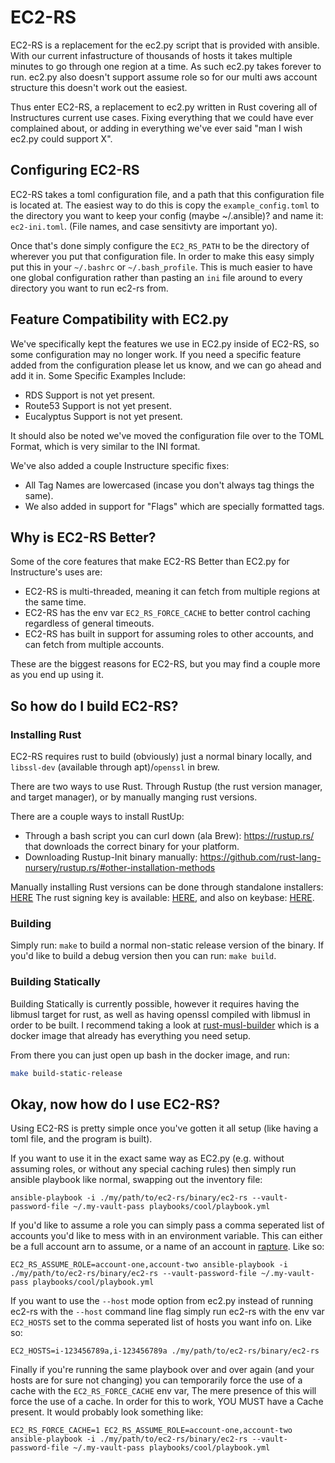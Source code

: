 # EC2-RS #

EC2-RS is a replacement for the ec2.py script that is provided with ansible. With our current infastructure
of thousands of hosts it takes multiple minutes to go through one region at a time. As such ec2.py takes forever to run.
ec2.py also doesn't support assume role so for our multi aws account structure this doesn't work out the
easiest.

Thus enter EC2-RS, a replacement to ec2.py written in Rust covering all of Instructures current
use cases. Fixing everything that we could have ever complained about, or adding in everything
we've ever said "man I wish ec2.py could support X".

## Configuring EC2-RS ##

EC2-RS takes a toml configuration file, and a path that this configuration file is located at.
The easiest way to do this is copy the `example_config.toml` to the directory you want to keep
your config (maybe ~/.ansible)? and name it: `ec2-ini.toml`. (File names, and case sensitivty are important yo).

Once that's done simply configure the `EC2_RS_PATH` to be the directory of wherever you put that
configuration file. In order to make this easy simply put this in your `~/.bashrc` or `~/.bash_profile`.
This is much easier to have one global configuration rather than pasting an `ini` file around to every directory
you want to run ec2-rs from.

## Feature Compatibility with EC2.py ##

We've specifically kept the features we use in EC2.py inside of EC2-RS, so some configuration may no
longer work. If you need a specific feature added from the configuration please let us know, and we
can go ahead and add it in. Some Specific Examples Include:

  * RDS Support is not yet present.
  * Route53 Support is not yet present.
  * Eucalyptus Support is not yet present.

It should also be noted we've moved the configuration file over to the TOML Format, which is very
similar to the INI format.

We've also added a couple Instructure specific fixes:

  * All Tag Names are lowercased (incase you don't always tag things the same).
  * We also added in support for "Flags" which are specially formatted tags.

## Why is EC2-RS Better? ##

Some of the core features that make EC2-RS Better than EC2.py for Instructure's uses are:

* EC2-RS is multi-threaded, meaning it can fetch from multiple regions at the same time.
* EC2-RS has the env var `EC2_RS_FORCE_CACHE` to better control caching regardless of general timeouts.
* EC2-RS has built in support for assuming roles to other accounts, and can fetch from multiple accounts.

These are the biggest reasons for EC2-RS, but you may find a couple more as you end up using it.

## So how do I build EC2-RS? ##


### Installing Rust ###


EC2-RS requires rust to build (obviously) just a normal binary locally, and `libssl-dev` (available through apt)/`openssl` in brew.

There are two ways to use Rust. Through Rustup (the rust version manager, and target manager),
or by manually manging rust versions.

There are a couple ways to install RustUp:
  - Through a bash script you can curl down (ala Brew): https://rustup.rs/ that downloads the correct binary for your platform.
  - Downloading Rustup-Init binary manually: https://github.com/rust-lang-nursery/rustup.rs/#other-installation-methods

Manually installing Rust versions can be done through standalone installers: [HERE](https://www.rust-lang.org/en-US/other-installers.html#standalone-installers)
The rust signing key is available: [HERE](https://static.rust-lang.org/rust-key.gpg.ascii), and also on keybase: [HERE](https://keybase.io/rust).

### Building ###

Simply run: `make` to build a normal non-static release version of the binary. If you'd like to build a debug version then you
can run: `make build`.

### Building Statically ###

Building Statically is currently possible, however it requires having the libmusl target for rust, as well
as having openssl compiled with libmusl in order to be built. I recommend taking a look at [rust-musl-builder][rust-musl-builder]
which is a docker image that already has everything you need setup.

From there you can just open up bash in the docker image, and run:

```bash
make build-static-release
```

## Okay, now how do I use EC2-RS? ##

Using EC2-RS is pretty simple once you've gotten it all setup (like having a toml file, and the program is built).

If you want to use it in the exact same way as EC2.py (e.g. without assuming roles, or without any special
caching rules) then simply run ansible playbook like normal, swapping out the inventory file:

```
ansible-playbook -i ./my/path/to/ec2-rs/binary/ec2-rs --vault-password-file ~/.my-vault-pass playbooks/cool/playbook.yml
```

If you'd like to assume a role you can simply pass a comma seperated list of accounts you'd like to mess with in an
environment variable. This can either be a full account arn to assume, or a name of an account in [rapture][rapture]. Like so:

```
EC2_RS_ASSUME_ROLE=account-one,account-two ansible-playbook -i ./my/path/to/ec2-rs/binary/ec2-rs --vault-password-file ~/.my-vault-pass playbooks/cool/playbook.yml
```

If you want to use the `--host` mode option from ec2.py instead of running ec2-rs with the `--host` command line flag
simply run ec2-rs with the env var `EC2_HOSTS` set to the comma seperated list of hosts you want info on. Like so:

```
EC2_HOSTS=i-123456789a,i-123456789a ./my/path/to/ec2-rs/binary/ec2-rs
```

Finally if you're running the same playbook over and over again (and your hosts are for sure not changing) you can
temporarily force the use of a cache with the `EC2_RS_FORCE_CACHE` env var, The mere presence of this will force the use of a cache.
In order for this to work, YOU MUST have a Cache present. It would probably look something like:

```
EC2_RS_FORCE_CACHE=1 EC2_RS_ASSUME_ROLE=account-one,account-two ansible-playbook -i ./my/path/to/ec2-rs/binary/ec2-rs --vault-password-file ~/.my-vault-pass playbooks/cool/playbook.yml
```

[rust-musl-builder]: https://github.com/emk/rust-musl-builder
[rapture]: https://github.com/daveadams/rapture
